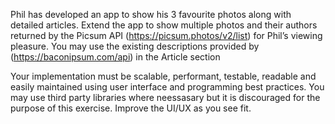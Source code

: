 Phil has developed an app to show his 3 favourite photos along with detailed articles. Extend the app to show multiple photos and their authors returned by the Picsum API (https://picsum.photos/v2/list) for Phil’s viewing pleasure. You may use the existing descriptions provided by (https://baconipsum.com/api) in the Article section

Your implementation must be scalable, performant, testable, readable and easily maintained using user interface and programming best practices. You may use third party libraries where neessasary but it is discouraged for the purpose of this exercise. Improve the UI/UX as you see fit.

